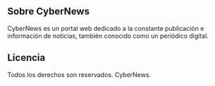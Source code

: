 ## Sobre CyberNews 

CyberNews es un portal web dedicado a la constante publicación e información de noticias, también conocido como un periódico digital.

## Licencia

Todos los derechos son reservados. CyberNews.
